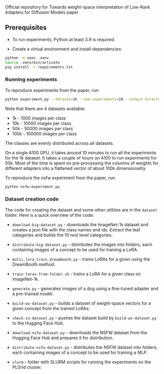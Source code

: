 
Official repository for Towards weight-space interpretation of Low-Rank Adapters for Diffusion Models paper



## Prerequisites

- To run experiments, Python at least 3.9 is required.

- Create a virtual environment and install dependencies:

```bash
python -m venv .venv
source .venv/bin/activate
pip install -r requirements.txt
```

### Running experiments

To reproduce experiments from the paper, run:

```bash
python experiment.py --dataset=1k --num-experiments=10 --output-directory=out --flat-vec --stats-flat-vec --pca-flat-vec --stats-concat --dense
```
Note that there are 4 datasets available:

- 1k - 1000 images per class
- 10k - 10000 images per class
- 50k - 50000 images per class
- 100k - 100000 images per class

The classes are evenly distributed across all datasets.

On a single A100 GPU, it takes around 10 minutes to run all the experiments for the 1k dataset. It takes a couple of hours on A100 to run experiments for 50k.
Most of the time is spent on pre-processing the columns of weights for different adapters into a flattened vector of about 100k dimensionality.


To reproduce the nsfw experiment from the paper, run:

```bash
python nsfw-experiment.py
```


### Dataset creation code

The code for creating the dataset and some other utilities are in the `dataset` folder. Here is a quick overview of the code:

- `download-big-dataset.py` - downloads the ImageNet-1k dataset and creates a json file with the class names and ids. Extract the leaf categories and builds the 10 root level categories.
- `distribute-big-dataset.py` - distributes the images into folders, each containing images of a concept to be used for training a LoRA.
- `multi_lora_train_dreambooth.py` - trains LoRAs for a given using the DreamBooth method.
- `train-loras-from-folder.sh` - trains a LoRA for a given class on ImageNet-1k.
- `generate.py` - generates images of a dog using a fine-tuned adapter and a pre-trained model.
- `build-ws-dataset.py` - builds a dataset of weight-space vectors for a given concept from the trained LoRAs.
- `check-in-dataset.py` - pushes the dataset build by `build-ws-dataset.py` to the Hugging Face Hub.

- `download-nsfw-dataset.py` - downloads the NSFW dataset from the Hugging Face Hub and prepares it for distribution.
- `distribute-nsfw-dataset.py` - distributes the NSFW dataset into folders, each containing images of a concept to be used for training a MLP.

- `slurm` - folder with SLURM scripts for running the experiments on the PLGrid cluster.
